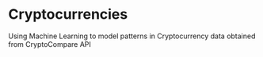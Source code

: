 # Cryptocurrencies
Using Machine Learning to model patterns in Cryptocurrency data obtained from CryptoCompare API
